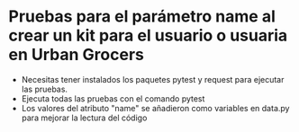 # Pruebas para el parámetro name al crear un kit para el usuario o usuaria en Urban Grocers
- Necesitas tener instalados los paquetes pytest y request para ejecutar las pruebas.
- Ejecuta todas las pruebas con el comando pytest
- Los valores del atributo "name" se añadieron como variables en data.py para mejorar la lectura del código